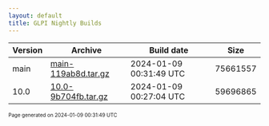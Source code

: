 ```yaml
---
layout: default
title: GLPI Nightly Builds
---
```


Version|Archive|Build date|Size
---|---|---|---
main|[main-119ab8d.tar.gz](main-119ab8d.tar.gz)|2024-01-09 00:31:49 UTC|75661557
10.0|[10.0-9b704fb.tar.gz](10.0-9b704fb.tar.gz)|2024-01-09 00:27:04 UTC|59696865

<font size="1">Page generated on 2024-01-09 00:31:49 UTC</font>

